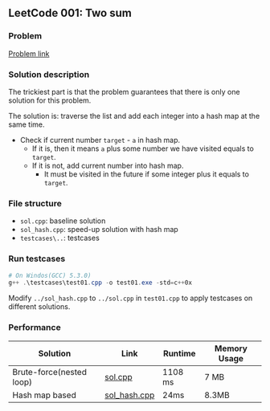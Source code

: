 ## LeetCode 001: Two sum

### Problem

[Problem link](https://leetcode.com/problems/two-sum/)

### Solution description

The trickiest part is that the problem guarantees that there is only one solution for this problem. 

The solution is: traverse the list and add each integer into a hash map at the same time.

- Check if current number `target` - `a` in hash map. 
  - If it is, then it means `a` plus some number we have visited equals to `target`. 
  - If it is not, add current number into hash map. 
    - It must be visited in the future if some integer plus it equals to `target`.

### File structure

 - `sol.cpp`: baseline solution
 - `sol_hash.cpp`: speed-up solution with hash map
 - `testcases\..`: testcases

### Run testcases

```powershell
# On Windos(GCC) 5.3.0)
g++ .\testcases\test01.cpp -o test01.exe -std=c++0x
```

Modify `../sol_hash.cpp` to `../sol.cpp`  in `test01.cpp` to apply testcases on different solutions.

### Performance

| Solution             | Link         | Runtime | Memory Usage |
| ------------------------ | ------- | ------------ | ------------ |
| Brute-force(nested loop) | [sol.cpp](sol.cpp) | 1108 ms | 7 MB         |
| Hash map based           | [sol_hash.cpp](sol_hash.cpp) | 24ms    | 8.3MB        |

